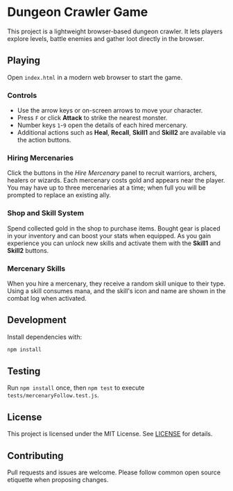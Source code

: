 # Dungeon Crawler Game

This project is a lightweight browser-based dungeon crawler. It lets players explore levels, battle enemies and gather loot directly in the browser.

## Playing

Open `index.html` in a modern web browser to start the game.

### Controls

- Use the arrow keys or on-screen arrows to move your character.
- Press `F` or click **Attack** to strike the nearest monster.
- Number keys `1`-`9` open the details of each hired mercenary.
- Additional actions such as **Heal**, **Recall**, **Skill1** and **Skill2** are available via the action buttons.

### Hiring Mercenaries

Click the buttons in the *Hire Mercenary* panel to recruit warriors, archers, healers or wizards. Each mercenary costs gold and appears near the player. You may have up to three mercenaries at a time; when full you will be prompted to replace an existing ally.

### Shop and Skill System

Spend collected gold in the shop to purchase items. Bought gear is placed in your inventory and can boost your stats when equipped. As you gain experience you can unlock new skills and activate them with the **Skill1** and **Skill2** buttons.

### Mercenary Skills

When you hire a mercenary, they receive a random skill unique to their type. Using a skill consumes mana, and the skill's icon and name are shown in the combat log when activated.

## Development

Install dependencies with:

```bash
npm install
```

## Testing

Run `npm install` once, then `npm test` to execute `tests/mercenaryFollow.test.js`.

## License

This project is licensed under the MIT License. See [LICENSE](LICENSE) for details.

## Contributing

Pull requests and issues are welcome. Please follow common open source etiquette when proposing changes.
